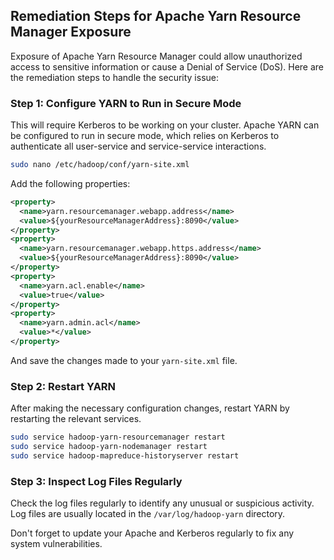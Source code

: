 

## Remediation Steps for Apache Yarn Resource Manager Exposure

Exposure of Apache Yarn Resource Manager could allow unauthorized access to sensitive information or cause a Denial of Service (DoS). Here are the remediation steps to handle the security issue:

### Step 1: Configure YARN to Run in Secure Mode
This will require Kerberos to be working on your cluster. Apache YARN can be configured to run in secure mode, which relies on Kerberos to authenticate all user-service and service-service interactions. 

```bash
sudo nano /etc/hadoop/conf/yarn-site.xml
```
Add the following properties:

```xml
<property>
  <name>yarn.resourcemanager.webapp.address</name>
  <value>${yourResourceManagerAddress}:8090</value>
</property>
<property>
  <name>yarn.resourcemanager.webapp.https.address</name>
  <value>${yourResourceManagerAddress}:8090</value>
</property>
<property>
  <name>yarn.acl.enable</name>
  <value>true</value>
</property>
<property>
  <name>yarn.admin.acl</name>
  <value>*</value>
</property>
```
And save the changes made to your `yarn-site.xml` file.

### Step 2: Restart YARN
After making the necessary configuration changes, restart YARN by restarting the relevant services.

```bash
sudo service hadoop-yarn-resourcemanager restart
sudo service hadoop-yarn-nodemanager restart
sudo service hadoop-mapreduce-historyserver restart
```

### Step 3: Inspect Log Files Regularly
Check the log files regularly to identify any unusual or suspicious activity. Log files are usually located in the `/var/log/hadoop-yarn` directory.

Don't forget to update your Apache and Kerberos regularly to fix any system vulnerabilities.